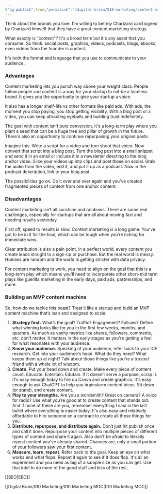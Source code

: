 ```yaml
---
{"dg-publish":true,"permalink":"/digital-brain/010-marketing/content-marketing/"}
---
```


Think about the brands you love. I'm willing to bet my Charizard card signed by Charizard himself that they have a great content marketing strategy. 

What exactly is "content"? It's a broad term but it's any asset that you consume. So think: social posts, graphics, videos, podcasts, blogs, ebooks, even videos from the founder is content.

It's both the format and language that you use to communicate to your audience.

### Advantages

Content marketing lets you punch way above your weight class. People follow people and content is a way for your startup to not be a faceless brand. It gives you the opportunity to give your startup a voice.

It also has a longer shelf-life vs other formats like paid ads. With ads, the moment you stop paying, you stop getting visibility. With a blog post or a video, you can keep attracting eyeballs and building trust indefinitely.

The goal with content isn't pure conversion. It's a long-term play where you plant a seed that can be a huge tree and pillar of growth in the future. There's also an opportunity to continue repurposing your original posts.

Imagine this: Write a script for a video and turn shoot that video. Now convert that script into a blog post. Turn the blog post into a small snippet and send it in an email or include it in a newsletter directing to the blog and/or video. Slice your videos up into clips and post those on social. Grab the audio from the video, edit it, and put it up as a podcast. Now in the podcast description, link to your blog post. 

The possibilities go on. Do it over and over again and you've created fragmented pieces of content from one anchor content.

### Disadvantages

Content marketing isn’t all sunshine and rainbows. There are some real challenges, especially for startups that are all about moving fast and needing results yesterday.

First off, speed to results is slow. Content marketing is a long game. You’ve got to be in it for the haul, which can be tough when you’re itching for immediate wins.

Clear attribution is also a pain point. In a perfect world, every content you create leads straight to a sign-up or purchase. But the real world is messy. Humans are random and the world is getting stricter with data privacy.

For content marketing to work, you need to align on the goal that this is a long-term play which means you'll need to incorporate other short-mid term plays like guerilla marketing in the early days, paid ads, partnerships, and more.

### Building an MVP content machine

So, how do we tackle this beast? Treat it like a startup and build an MVP content machine that’s lean and designed to scale:

1. **Strategy first.** What’s the goal? Traffic? Engagement? Follows? Define what winning looks like for you in the first few weeks, months, and quarters. As much as vanity metrics like shares, followers, comments, etc. don't matter. It matters in the early stages as you're getting a feel for what resonates with your audience.
2. **Know your audience.** Speaking of your audience, refer back to your ICP research. Get into your audience's head. What do they need? What keeps them up at night? Talk about those things like you're a trusted friend with a whole lot of wisdom.
3. **Create.** Put your head down and create. Make every piece of content count. Educate. Entertain. Edutain. If it doesn’t serve a purpose, scrap it. It's easy enough today to fire up Canva and create graphics. It's easy enough to ask ChatGPT to help you brainstorm content ideas. Sit down (or stand), and create content.
4. **Play to your strengths.** Are you a wordsmith? Great on camera? A voice for radio? Use what you’re good at to create content that stands out. And if none of these are you, remember everything I said in the last bullet where everything is easier today. It's also easy and relatively affordable to hire someone on a contract to create all these things for you.
5. **Distribute, repurpose, and distribute again.** Don’t just hit publish once and call it done. Repurpose your content into multiple pieces of different types of content and share it again. Also don't be afraid to literally repost content you've already shared. Chances are, only a small portion of your followers saw your first content.
6. **Measure, learn, repeat.** Refer back to the goal. Keep an eye on what works and what flops. Repost it again to see if it does flop. It's all an experiment and you need as big of a sample size as you can get. Use that intel to do more of the good stuff and less of the rest.

[[SEO\|SEO]]

[[Digital Brain/010 Marketing/010 Marketing MOC\|010 Marketing MOC]]